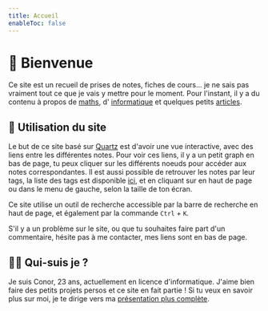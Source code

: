 ```yaml
---
title: Accueil
enableToc: false
---
```


# 👋 Bienvenue

Ce site est un recueil de prises de notes, fiches de cours... je ne sais pas vraiment tout ce que je vais y mettre pour le moment.
Pour l'instant, il y a du contenu à propos de [maths](maths), d' [informatique](info) et quelques petits [articles](article).

## 📑 Utilisation du site

Le but de ce site basé sur [Quartz](https://quartz.jzhao.xyz/) est d'avoir une vue interactive, avec des liens entre les différentes notes. Pour voir ces liens, il y a un petit graph en bas de page, tu peux cliquer sur les différents noeuds pour accéder aux notes correspondantes. Il est aussi possible de retrouver les notes par leur tags, la liste des tags est disponible [ici](/tags), et en cliquant sur <a href="/tags"><i class="nf nf-md-tag_multiple"></i></a> en haut de page ou dans le menu de gauche, selon la taille de ton écran.

Ce site utilise un outil de recherche accessible par la barre de recherche en haut de page, et également par la commande `Ctrl` + `K`.

S'il y a un problème sur le site, ou que tu souhaites faire part d'un commentaire, hésite pas à me contacter, mes liens sont en bas de page.

## 👨‍💻 Qui-suis je ?

Je suis Conor, 23 ans, actuellement en licence d'informatique. J'aime bien faire des petits projets persos et ce site en fait partie ! Si tu veux en savoir plus sur moi, je te dirige vers ma [présentation plus complète](about.md).

